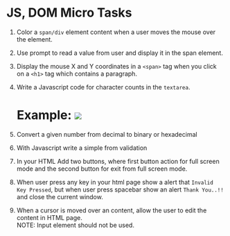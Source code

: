 # JS, DOM Micro Tasks

1. Color a `span/div` element content when a user moves the mouse over the element.

2. Use prompt to read a value from user and display it in the span element.

3. Display the mouse X and Y coordinates in a `<span>` tag when you click on a `<h1>` tag which contains a paragraph.

4. Write a Javascript code for character counts in the `textarea`.

   # Example: ![](https://miro.medium.com/max/1600/1*1HI4NXCeCz1EiIWcIE_0iQ.gif)

5. Convert a given number from decimal to binary or hexadecimal

6. With Javascript write a simple from validation

7. In your HTML Add two buttons, where first button action for full screen mode and the second button for exit from full screen mode.

8. When user press any key in your html page show a alert that `Invalid Key Pressed`, but when user press spacebar show an alert `Thank You..!!` and close the current window.

9. When a cursor is moved over an content, allow the user to edit the content in HTML page.<br>
   NOTE: Input element should not be used.

